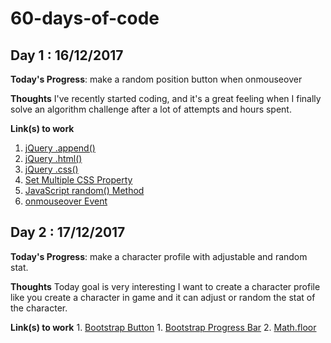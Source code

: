# 60-days-of-code

## Day 1 : 16/12/2017
**Today's Progress**: make a random position button when onmouseover

**Thoughts** I've recently started coding, and it's a great feeling when I finally solve an algorithm challenge after a lot of attempts and hours spent.

**Link(s) to work**
  1. [jQuery .append()](http://api.jquery.com/append/)
  2. [jQuery .html()](http://api.jquery.com/html/)
  3. [jQuery .css()](http://api.jquery.com/css/)
  4. [Set Multiple CSS Property](https://www.w3schools.com/js/js_htmldom_css.asp)
  5. [JavaScript random() Method](https://www.w3schools.com/jsref/jsref_random.asp)
  6. [onmouseover Event](https://www.w3schools.com/jsref/event_onmouseover.asp)


  ## Day 2 : 17/12/2017
  **Today's Progress**: make a character profile with adjustable and random stat.

  **Thoughts** Today goal is very interesting I want to create a character profile like you create a character in game and it can adjust or random the stat of the character.


  **Link(s) to work**
    1. [Bootstrap Button](https://getbootstrap.com/docs/4.0/components/buttons/)
    1. [Bootstrap Progress Bar](https://getbootstrap.com/docs/4.0/components/progress/)
    2. [Math.floor](https://www.w3schools.com/jsref/jsref_floor.asp)
